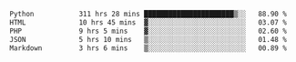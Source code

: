<!--START_SECTION:waka-->

```txt
Python           311 hrs 28 mins ██████████████████████▒░░   88.90 %
HTML             10 hrs 45 mins  ▓░░░░░░░░░░░░░░░░░░░░░░░░   03.07 %
PHP              9 hrs 5 mins    ▓░░░░░░░░░░░░░░░░░░░░░░░░   02.60 %
JSON             5 hrs 10 mins   ▒░░░░░░░░░░░░░░░░░░░░░░░░   01.48 %
Markdown         3 hrs 6 mins    ▒░░░░░░░░░░░░░░░░░░░░░░░░   00.89 %
```

<!--END_SECTION:waka-->
